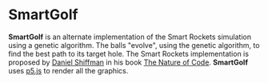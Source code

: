 # SmartGolf
**SmartGolf** is an alternate implementation of the Smart Rockets simulation using a genetic algorithm. 
The balls "evolve", using the genetic algorithm, to find the best path to its target hole. 
The Smart Rockets implementation is proposed by [Daniel Shiffman] in his book [The Nature of Code].
**SmartGolf** uses [p5.js] to render all the graphics.


[p5.js]:https://p5js.org/
[Daniel Shiffman]:http://shiffman.net/
[The Nature of Code]:http://natureofcode.com/